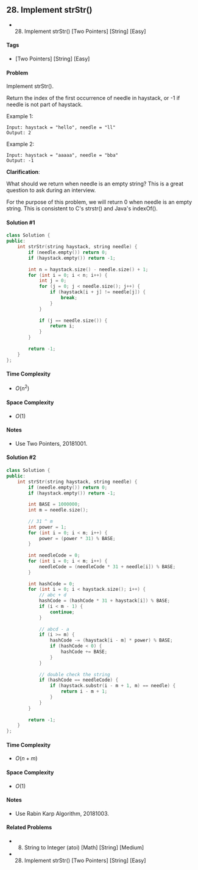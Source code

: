 ## 28. Implement strStr()
- 28. Implement strStr() [Two Pointers] [String] [Easy]

#### Tags
- [Two Pointers] [String] [Easy]

#### Problem
Implement strStr().

Return the index of the first occurrence of needle in haystack, or -1 if needle is not part of haystack.

Example 1:

    Input: haystack = "hello", needle = "ll"
    Output: 2

Example 2:

    Input: haystack = "aaaaa", needle = "bba"
    Output: -1

**Clarification**:

What should we return when needle is an empty string? This is a great question to ask during an interview.

For the purpose of this problem, we will return 0 when needle is an empty string. This is consistent to C's strstr() and Java's indexOf().

#### Solution #1
``` C++
class Solution {
public:
    int strStr(string haystack, string needle) {
        if (needle.empty()) return 0;
        if (haystack.empty()) return -1;
        
        int n = haystack.size() - needle.size() + 1;
        for (int i = 0; i < n; i++) {
            int j = 0;
            for (j = 0; j < needle.size(); j++) {
                if (haystack[i + j] != needle[j]) {
                    break;
                }
            }
            
            if (j == needle.size()) {
                return i;
            }
        }
        
        return -1;
    }
};
```

#### Time Complexity
- $O(n^2)$

#### Space Complexity
- $O(1)$

#### Notes
- Use Two Pointers, 20181001.

#### Solution #2
``` C++
class Solution {
public:
    int strStr(string haystack, string needle) {
        if (needle.empty()) return 0;
        if (haystack.empty()) return -1;
        
        int BASE = 1000000;
        int m = needle.size();
        
        // 31 ^ m
        int power = 1;
        for (int i = 0; i < m; i++) {
            power = (power * 31) % BASE;
        }
        
        int needleCode = 0;
        for (int i = 0; i < m; i++) {
            needleCode = (needleCode * 31 + needle[i]) % BASE;
        }
        
        int hashCode = 0;
        for (int i = 0; i < haystack.size(); i++) {
            // abc + d
            hashCode = (hashCode * 31 + haystack[i]) % BASE;
            if (i < m - 1) {
                continue;
            }
            
            // abcd - a
            if (i >= m) {
                hashCode -= (haystack[i - m] * power) % BASE;
                if (hashCode < 0) {
                    hashCode += BASE;
                }
            }
            
            // double check the string
            if (hashCode == needleCode) {
                if (haystack.substr(i - m + 1, m) == needle) {
                    return i - m + 1;
                }
            }
        }
        
        return -1;
    }
};
```

#### Time Complexity
- $O(n + m)$

#### Space Complexity
- $O(1)$

#### Notes
- Use Rabin Karp Algorithm, 20181003.

#### Related Problems
- 8. String to Integer (atoi) [Math] [String] [Medium]
- 28. Implement strStr() [Two Pointers] [String] [Easy]
